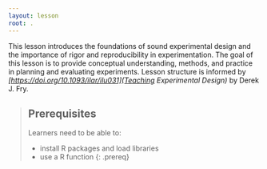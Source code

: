 ```yaml
---
layout: lesson
root: .
---
```

This lesson introduces the foundations of sound experimental design and the importance of rigor and reproducibility in experimentation. The goal of this lesson is to provide conceptual understanding, methods, and practice in planning and evaluating experiments. Lesson structure is informed by *[https://doi.org/10.1093/ilar/ilu031](Teaching Experimental Design)* by Derek J. Fry.

> ## Prerequisites
> Learners need to be able to:
> * install R packages and load libraries
> * use a R function
{: .prereq}
